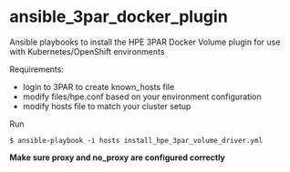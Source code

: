 # ansible_3par_docker_plugin

Ansible playbooks to install the HPE 3PAR Docker Volume plugin for use with Kubernetes/OpenShift environments

Requirements:

  - login to 3PAR to create known_hosts file
  - modify files/hpe.conf based on your environment configuration
  - modify hosts file to match your cluster setup

Run
```
$ ansible-playbook -i hosts install_hpe_3par_volume_driver.yml
```

**Make sure proxy and no_proxy are configured correctly**
